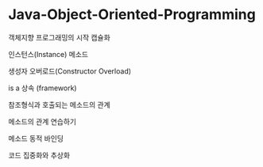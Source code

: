 # Java-Object-Oriented-Programming

객체지향 프로그래밍의 시작 캡슐화

인스턴스(Instance) 메소드

생성자 오버로드(Constructor Overload)

is a 상속 (framework)

참조형식과 호출되는 메소드의 관계

메소드의 관계 연습하기

메소드 동적 바인딩

코드 집중화와 추상화
